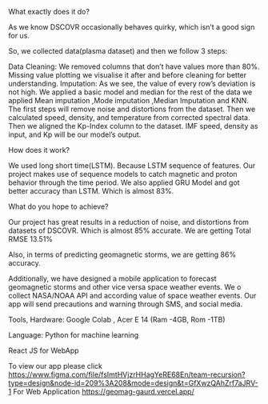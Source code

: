 What exactly does it do?

As we know DSCOVR occasionally behaves quirky, which isn’t a good sign for us.

So, we collected data(plasma dataset) and then we follow 3 steps:

Data Cleaning: We removed columns that don’t have values more than 80%.
Missing value plotting we visualise it after and before cleaning for better understanding.
Imputation: As we see, the value of every row’s deviation is not high. We applied a basic model and median for the rest of the data we applied Mean imputation ,Mode imputation ,Median Imputation and  KNN. The first steps will remove noise and distortions from the dataset. Then we calculated speed, density, and temperature from corrected spectral data.
Then we aligned the Kp-Index column to the dataset. IMF speed, density as input, and Kp will be our model’s output.


How does it work?

We used long short time(LSTM). Because LSTM sequence of features. Our project makes use of sequence models to catch magnetic and proton behavior through the time period.
We also applied GRU Model and got better accuracy than LSTM. Which is almost 83%.  




What do you hope to achieve?

Our project has great results in a reduction of noise, and distortions from datasets of DSCOVR. Which is almost 85% accurate. We are getting Total RMSE 13.51%



Also, in terms of predicting geomagnetic storms, we are getting 86% accuracy.



Additionally, we have designed a mobile application to forecast geomagnetic storms and other vice versa space weather events. We o collect NASA/NOAA API and according value of space weather events. Our app will send precautions and warning through SMS, and social media.



Tools, Hardware: Google Colab , Acer E 14 (Ram -4GB, Rom -1TB)

Language: Python for machine learning

React JS for WebApp

 To view our app please click https://www.figma.com/file/fsImtHVjzrHHagYeRE68En/team-recursion?type=design&node-id=209%3A208&mode=design&t=GfXwzQAhZrf7aJRV-1
 For Web Application https://geomag-gaurd.vercel.app/

